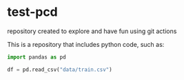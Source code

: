 # test-pcd
repository created to explore and have fun using git actions

This is a repository that includes python code, such as:


```python
import pandas as pd

df = pd.read_csv("data/train.csv")
```
